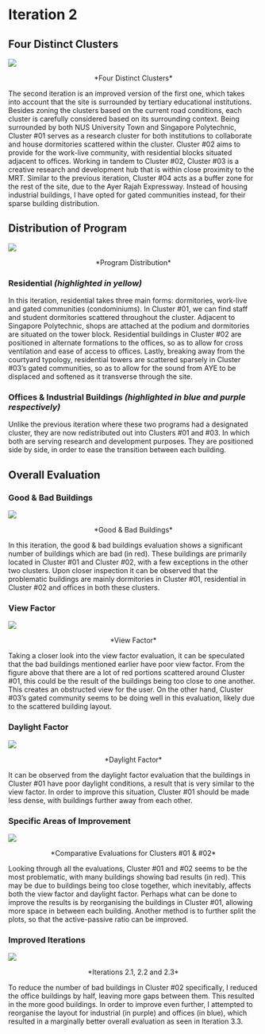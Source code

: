 # Iteration 2

## Four Distinct Clusters 
![](imgs/02-1.jpg)
<p align="center"> *Four Distinct Clusters* 
  
The second iteration is an improved version of the first one, which takes into account that the site is surrounded by tertiary educational institutions. Besides zoning the clusters based on the current road conditions, each cluster is carefully considered based on its surrounding context. Being surrounded by both NUS University Town and Singapore Polytechnic, Cluster #01 serves as a research cluster for both institutions to collaborate and house dormitories scattered within the cluster. Cluster #02 aims to provide for the work-live community, with residential blocks situated adjacent to offices. Working in tandem to Cluster #02, Cluster #03 is a creative research and development hub that is within close proximity to the MRT. Similar to the previous iteration, Cluster #04 acts as a buffer zone for the rest of the site, due to the Ayer Rajah Expressway. Instead of housing industrial buildings, I have opted for gated communities instead, for their sparse building distribution.

## Distribution of Program
![](imgs/02-2.jpg)
<p align="center"> *Program Distribution*

### Residential *(highlighted in yellow)*
In this iteration, residential takes three main forms: dormitories, work-live and gated communities (condominiums). In Cluster #01, we can find staff and student dormitories scattered throughout the cluster. Adjacent to Singapore Polytechnic, shops are attached at the podium and dormitories are situated on the tower block. Residential buildings in Cluster #02 are positioned in alternate formations to the offices, so as to allow for cross ventilation and ease of access to offices. Lastly, breaking away from the courtyard typology,  residential towers are scattered sparsely in Cluster #03’s gated communities, so as to allow for the sound from AYE to be displaced and softened as it transverse through the site. 

### Offices & Industrial Buildings *(highlighted in blue and purple respectively)*
Unlike the previous iteration where these two programs had a designated cluster, they are now redistributed out into Clusters #01 and #03. In which both are serving research and development purposes. They are positioned side by side, in order to ease the transition between each building.

## Overall Evaluation

### Good & Bad Buildings
![](imgs/02-3.jpg)
<p align="center"> *Good & Bad Buildings*
  
In this iteration, the good & bad buildings evaluation shows a significant number of buildings which are bad (in red). These buildings are primarily located in Cluster #01 and Cluster #02, with a few exceptions in the other two clusters. Upon closer inspection it can be observed that the problematic buildings are mainly dormitories in Cluster #01, residential in Cluster #02 and offices in both these clusters.

### View Factor
![](imgs/02-4.jpg)
<p align="center"> *View Factor*
  
Taking a closer look into the view factor evaluation, it can be speculated that the bad buildings mentioned earlier have poor view factor. From the figure above that there are a lot of red portions scattered around Cluster #01, this could be the result of the buildings being too close to one another. This creates an obstructed view for the user. On the other hand, Cluster #03’s gated community seems to be doing well in this evaluation, likely due to the scattered building layout. 

### Daylight Factor
![](imgs/02-5.jpg)
<p align="center"> *Daylight Factor*

It can be observed from the daylight factor evaluation that the buildings in Cluster #01 have poor daylight conditions, a result that is very similar to the view factor. In order to improve this situation, Cluster #01 should be made less dense, with buildings further away from each other.

### Specific Areas of Improvement
![](imgs/02-6.jpg)
<p align="center"> *Comparative Evaluations for Clusters #01 & #02*

Looking through all the evaluations, Cluster #01 and #02 seems to be the most problematic, with many buildings showing bad results (in red). This may be due to buildings being too close together, which inevitably, affects both the view factor and daylight factor. Perhaps what can be done to improve the results is by reorganising the buildings in Cluster #01, allowing more space in between each building. Another method is to further split the plots, so that the active-passive ratio can be improved. 

### Improved Iterations
![](imgs/02-7.jpg)
<p align="center"> *Iterations 2.1, 2.2 and 2.3*
  
To reduce the number of bad buildings in Cluster #02 specifically, I reduced the office buildings by half, leaving more gaps between them. This resulted in the more good buildings. In order to improve even further, I attempted to reorganise the layout for industrial (in purple) and offices (in blue), which resulted in a marginally better overall evaluation as seen in Iteration 3.3.

